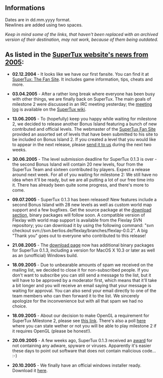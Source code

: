 ## Informations

Dates are in dd.mm.yyyy format.  
Newlines are added using two spaces.

*Keep in mind some of the links, that haven't been replaced with an archived version of their destination, may not work, because of them being outdated.*

## As listed in the [SuperTux website's news from 2005](https://supertux-community.github.io/supertux-website-2005-2006/news.html):

* **02.12.2004** - It looks like we have our first fansite. You can find it at [SuperTux: The Fan Site](https://web.archive.org/web/20041214101221/http://cd.bromley.ac.uk/supertux/). It includes game information, tips, cheats and more.

* **03.04.2005** - After a rather long break where everyone has been busy with other things, we are finally back on SuperTux. The main goals of milestone 2 were discussed in an IRC meeting yesterday; the [meeting log](http://supertux-community.github.io/supertux-website-2005-2006/wiki/index.php/Meeting_log_(2005-04-02)) is available on the [SuperTux wiki](http://supertux-community.github.io/supertux-website-2005-2006/wiki/).

* **13.06.2005** - To (hopefully) keep you happy while waiting for milestone 2, we decided to release another Bonus Island featuring a bunch of new contributed and official levels. The webmaster of the [SuperTux Fan Site](https://web.archive.org/web/20050619074613/http://cd.bromley.ac.uk/supertux/) provided an assorted set of levels that have been submitted to his site to be included on Bonus Island 2. If you created a level that you would like to appear in the next release, please [send it to us](mailto:supertux-devel@berlios.de) during the next two weeks.

* **30.06.2005** - The level submission deadline for SuperTux 0.1.3 is over - the second Bonus Island will contain 20 new levels, four from the SuperTux Team and sixteen contributed by players. Expect a release around next week. For all of you waiting for milestone 2: We still have no idea when it'll be ready, but we are all putting a lot of our free time into it. There has already been quite some progress, and there's more to come.

* **09.07.2005** - SuperTux 0.1.3 has been released! New features include a second Bonus Island with 28 new levels as well as custom world map support and a few bugfixes. Get the source package at the [download section](https://supertux-community.github.io/supertux-website-2005-2006/wiki/index.php/Download/Installation/), binary packages will follow soon. A compatible version of Flexlay with world map support is available from the Flexlay SVN repository; you can download it by using the following command: "svn checkout svn://svn.berlios.de/flexlay/branches/flexlay-0.0.2". A big "Thank you" goes out to everyone who contributed to this release!

* **21.08.2005** - The [download page](http://supertux-community.github.io/supertux-website-2005-2006/wiki/index.php/Download/Installation) now has additional binary packages for SuperTux 0.1.3, including a version for MacOS X 10.3 or later as well as an (unofficial) Windows build.

* **18.09.2005** - Due to unbearable amounts of spam we received on the mailing list, we decided to close it for non-subscribed people. If you don't want to subscribe you can still send a message to the list, but it will have to be approved by a moderator first, which means that it'll take a bit longer and you will receive an email saying that your message is waiting for approval. You can also send your email directly to one of the team members who can then forward it to the list. We sincerely apologize for the inconvenience but with all that spam we had no choice.

* **18.09.2005** - About our decision to make OpenGL a requirement for SuperTux Milestone 2, please see [this link](http://cd.bromley.ac.uk/supertux/forums/viewtopic.php?id=106). There's also a poll [here](https://web.archive.org/web/20060503110419/http://home.arcor.de/firefrog/su1.html) where you can state wether or not you will be able to play milestone 2 if it requires OpenGL (please be honest!).

* **20.09.2005** - A few weeks ago, SuperTux 0.1.3 received an [award](https://web.archive.org/web/20060620052112/http://mac.softpedia.com/progClean/SuperTux-Clean-9049.html) for not containing any adware, spyware or viruses. Apparently it's easier these days to point out software that does not contain malicious code... :-)

* **20.10.2005** - We finally have an official windows installer ready. Download it [here](http://download.berlios.de/supertux/supertux-0.1.3-setup.exe).
